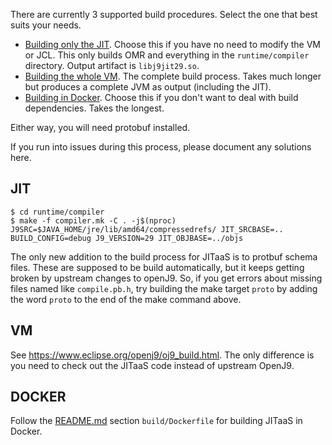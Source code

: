 <!--
Copyright (c) 2018, 2018 IBM Corp. and others

This program and the accompanying materials are made available under
the terms of the Eclipse Public License 2.0 which accompanies this
distribution and is available at https://www.eclipse.org/legal/epl-2.0/
or the Apache License, Version 2.0 which accompanies this distribution and
is available at https://www.apache.org/licenses/LICENSE-2.0.

This Source Code may also be made available under the following
Secondary Licenses when the conditions for such availability set
forth in the Eclipse Public License, v. 2.0 are satisfied: GNU
General Public License, version 2 with the GNU Classpath
Exception [1] and GNU General Public License, version 2 with the
OpenJDK Assembly Exception [2].

[1] https://www.gnu.org/software/classpath/license.html
[2] http://openjdk.java.net/legal/assembly-exception.html

SPDX-License-Identifier: EPL-2.0 OR Apache-2.0 OR GPL-2.0 WITH Classpath-exception-2.0 OR LicenseRef-GPL-2.0 WITH Assembly-exception
-->

There are currently 3 supported build procedures. Select the one that best suits your needs.

- [Building only the JIT](#jit). Choose this if you have no need to modify the VM or JCL. This only builds OMR and everything in the `runtime/compiler` directory. Output artifact is `libj9jit29.so`.
- [Building the whole VM](#vm). The complete build process. Takes much longer but produces a complete JVM as output (including the JIT).
- [Building in Docker](#docker). Choose this if you don't want to deal with build dependencies. Takes the longest.

Either way, you will need protobuf installed.

If you run into issues during this process, please document any solutions here.

## JIT

```
$ cd runtime/compiler
$ make -f compiler.mk -C . -j$(nproc) J9SRC=$JAVA_HOME/jre/lib/amd64/compressedrefs/ JIT_SRCBASE=.. BUILD_CONFIG=debug J9_VERSION=29 JIT_OBJBASE=../objs

```

The only new addition to the build process for JITaaS is to protbuf schema files. These are supposed to be build automatically, but it keeps getting broken by upstream changes to openJ9. So, if you get errors about missing files named like `compile.pb.h`, try building the make target `proto` by adding the word `proto` to the end of the make command above.

## VM

See https://www.eclipse.org/openj9/oj9_build.html. The only difference is you need to check out the JITaaS code instead of upstream OpenJ9.


## DOCKER

Follow the [README.md](buildenv/docker/jitaas/jdk8/x86_64/ubuntu18/README.md) section `build/Dockerfile` for building JITaaS in Docker.
